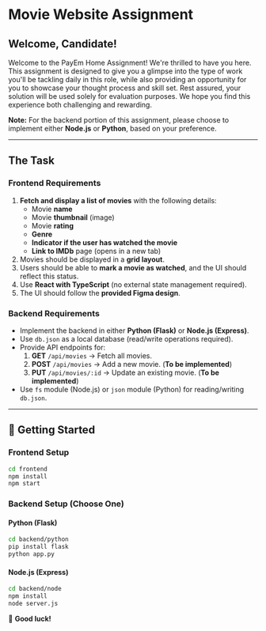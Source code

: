 # Movie Website Assignment

## Welcome, Candidate!
Welcome to the PayEm Home Assignment! We're thrilled to have you here. This assignment is designed to give you a glimpse into the type of work you'll be tackling daily in this role, while also providing an opportunity for you to showcase your thought process and skill set. Rest assured, your solution will be used solely for evaluation purposes. We hope you find this experience both challenging and rewarding.

**Note:** For the backend portion of this assignment, please choose to implement either **Node.js** or **Python**, based on your preference.

---

## The Task
### **Frontend Requirements**
1. **Fetch and display a list of movies** with the following details:
   - Movie **name**
   - Movie **thumbnail** (image)
   - Movie **rating**
   - **Genre**
   - **Indicator if the user has watched the movie**
   - **Link to IMDb** page (opens in a new tab)
2. Movies should be displayed in a **grid layout**.
3. Users should be able to **mark a movie as watched**, and the UI should reflect this status.
4. Use **React with TypeScript** (no external state management required).
5. The UI should follow the **provided Figma design**.

### **Backend Requirements**
- Implement the backend in either **Python (Flask)** or **Node.js (Express)**.
- Use `db.json` as a local database (read/write operations required).
- Provide API endpoints for:
  1. **GET** `/api/movies` → Fetch all movies.
  2. **POST** `/api/movies` → Add a new movie. (**To be implemented**)
  3. **PUT** `/api/movies/:id` → Update an existing movie. (**To be implemented**)
- Use `fs` module (Node.js) or `json` module (Python) for reading/writing `db.json`.

---

## 🚀 Getting Started
### **Frontend Setup**
```sh
cd frontend
npm install
npm start
```

### **Backend Setup (Choose One)**
#### **Python (Flask)**
```sh
cd backend/python
pip install flask
python app.py
```
#### **Node.js (Express)**
```sh
cd backend/node
npm install
node server.js
```

🚀 **Good luck!**
